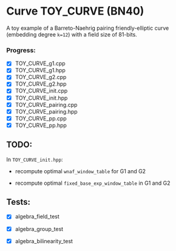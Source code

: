 # Curve TOY_CURVE (BN40)
A toy example of a Barreto-Naehrig pairing friendly-elliptic curve (embedding degree `k=12`) with a field size of 81-bits.

### Progress:
- [x] TOY_CURVE_g1.cpp
- [x] TOY_CURVE_g1.hpp
- [x] TOY_CURVE_g2.cpp
- [x] TOY_CURVE_g2.hpp
- [x] TOY_CURVE_init.cpp
- [x] TOY_CURVE_init.hpp
- [x] TOY_CURVE_pairing.cpp
- [x] TOY_CURVE_pairing.hpp
- [x] TOY_CURVE_pp.cpp
- [x] TOY_CURVE_pp.hpp

## TODO:
In `TOY_CURVE_init.hpp`:

* recompute optimal `wnaf_window_table` for G1 and G2

* recompute optimal `fixed_base_exp_window_table` in G1 and G2

## Tests:
- [x] algebra_field_test
- [x] algebra_group_test
- [x] algebra_bilinearity_test

